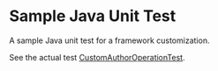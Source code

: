 # Sample Java Unit Test

A sample Java unit test for a framework customization.

See the actual test [CustomAuthorOperationTest](src/test/java/com/oxygenxml/samples/CustomAuthorOperationTest.java).

